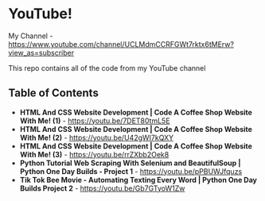 # YouTube!

My Channel - https://www.youtube.com/channel/UCLMdmCCRFGWt7rktx6tMErw?view_as=subscriber

This repo contains all of the code from my YouTube channel

## Table of Contents

- **HTML And CSS Website Development | Code A Coffee Shop Website With Me! (1)** - https://youtu.be/7DET80tmL5E
- **HTML And CSS Website Development | Code A Coffee Shop Website With Me! (2)** - https://youtu.be/U42gWI7kQXY
- **HTML And CSS Website Development | Code A Coffee Shop Website With Me! (3)** - https://youtu.be/rrZXbb2Oek8
- **Python Tutorial Web Scraping With Selenium and BeautifulSoup | Python One Day Builds - Project 1** - https://youtu.be/pPBUWJfquzs
- **Tik Tok Bee Movie - Automating Texting Every Word | Python One Day Builds Project 2** - https://youtu.be/Gb7GTyoW1Zw
